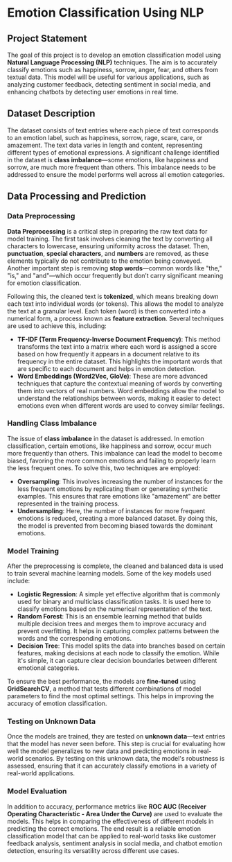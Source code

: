 # Emotion Classification Using NLP

## Project Statement

The goal of this project is to develop an emotion classification model using **Natural Language Processing (NLP)** techniques. The aim is to accurately classify emotions such as happiness, sorrow, anger, fear, and others from textual data. This model will be useful for various applications, such as analyzing customer feedback, detecting sentiment in social media, and enhancing chatbots by detecting user emotions in real time.

## Dataset Description

The dataset consists of text entries where each piece of text corresponds to an emotion label, such as happiness, sorrow, rage, scare, care, or amazement. The text data varies in length and content, representing different types of emotional expressions. A significant challenge identified in the dataset is **class imbalance**—some emotions, like happiness and sorrow, are much more frequent than others. This imbalance needs to be addressed to ensure the model performs well across all emotion categories.

## Data Processing and Prediction

### Data Preprocessing
**Data Preprocessing** is a critical step in preparing the raw text data for model training. The first task involves cleaning the text by converting all characters to lowercase, ensuring uniformity across the dataset. Then, **punctuation**, **special characters**, and **numbers** are removed, as these elements typically do not contribute to the emotion being conveyed. Another important step is removing **stop words**—common words like "the," "is," and "and"—which occur frequently but don’t carry significant meaning for emotion classification.

Following this, the cleaned text is **tokenized**, which means breaking down each text into individual words (or tokens). This allows the model to analyze the text at a granular level. Each token (word) is then converted into a numerical form, a process known as **feature extraction**. Several techniques are used to achieve this, including:

- **TF-IDF (Term Frequency-Inverse Document Frequency)**: This method transforms the text into a matrix where each word is assigned a score based on how frequently it appears in a document relative to its frequency in the entire dataset. This highlights the important words that are specific to each document and helps in emotion detection.
- **Word Embeddings (Word2Vec, GloVe)**: These are more advanced techniques that capture the contextual meaning of words by converting them into vectors of real numbers. Word embeddings allow the model to understand the relationships between words, making it easier to detect emotions even when different words are used to convey similar feelings.

### Handling Class Imbalance
The issue of **class imbalance** in the dataset is addressed. In emotion classification, certain emotions, like happiness and sorrow, occur much more frequently than others. This imbalance can lead the model to become biased, favoring the more common emotions and failing to properly learn the less frequent ones. To solve this, two techniques are employed:

- **Oversampling**: This involves increasing the number of instances for the less frequent emotions by replicating them or generating synthetic examples. This ensures that rare emotions like "amazement" are better represented in the training process.
- **Undersampling**: Here, the number of instances for more frequent emotions is reduced, creating a more balanced dataset. By doing this, the model is prevented from becoming biased towards the dominant emotions.

### Model Training
After the preprocessing is complete, the cleaned and balanced data is used to train several machine learning models. Some of the key models used include:

- **Logistic Regression**: A simple yet effective algorithm that is commonly used for binary and multiclass classification tasks. It is used here to classify emotions based on the numerical representation of the text.
- **Random Forest**: This is an ensemble learning method that builds multiple decision trees and merges them to improve accuracy and prevent overfitting. It helps in capturing complex patterns between the words and the corresponding emotions.
- **Decision Tree**: This model splits the data into branches based on certain features, making decisions at each node to classify the emotion. While it's simple, it can capture clear decision boundaries between different emotional categories.

To ensure the best performance, the models are **fine-tuned** using **GridSearchCV**, a method that tests different combinations of model parameters to find the most optimal settings. This helps in improving the accuracy of emotion classification.

### Testing on Unknown Data
Once the models are trained, they are tested on **unknown data**—text entries that the model has never seen before. This step is crucial for evaluating how well the model generalizes to new data and predicting emotions in real-world scenarios. By testing on this unknown data, the model's robustness is assessed, ensuring that it can accurately classify emotions in a variety of real-world applications.

### Model Evaluation
In addition to accuracy, performance metrics like **ROC AUC (Receiver Operating Characteristic - Area Under the Curve)** are used to evaluate the models. This helps in comparing the effectiveness of different models in predicting the correct emotions. The end result is a reliable emotion classification model that can be applied to real-world tasks like customer feedback analysis, sentiment analysis in social media, and chatbot emotion detection, ensuring its versatility across different use cases.
